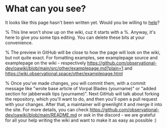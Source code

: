 # What can you see?

It looks like this page hasn't been written yet. Would you be willing to [help](https://github.com/observational-dev/oawiki/blob/main/README.md)?

% This line won't show up on the wiki, cuz it starts with a %. Anyway, it's here to give you some tips editing. You can delete these bits at your convenience.

% The preview in GitHub will be close to how the page will look on the wiki, but not quite exact. For fomatting examples, see examplepage source and examplepage on the wiki - respectively https://github.com/observational-dev/oawiki/blob/main/src/other/examplepage.md?plain=1 and https://wiki.observational.space/other/examplepage.html

% Once you've made changes, you will commit them, with a commit message like "wrote base article of Vorpal Blades (yourname)" or "added section for jabberwalk tips (yourname)". Next GitHub will talk about forking the repository, which you'll want to do, and then you'll open a pull request with your changes. After that, a maintainer will greenlight it and merge it into the site. For more details, you can check https://github.com/observational-dev/oawiki/blob/main/README.md or ask in the discord - we are grateful for all your help writing the wiki and want to make it as easy as possible :)
